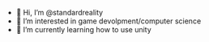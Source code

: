 - 👋 Hi, I’m @standardreality
- 👀 I’m interested in game devolpment/computer science
- 🌱 I’m currently learning how to use unity
